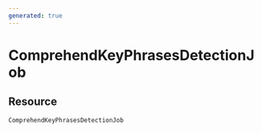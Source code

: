 ```yaml
---
generated: true
---
```


# ComprehendKeyPhrasesDetectionJob


## Resource

```text
ComprehendKeyPhrasesDetectionJob
```



